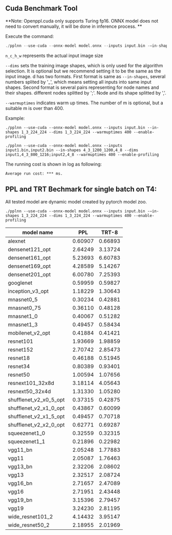 ## Cuda Benchmark Tool

**Note: Openppl.cuda only supports Turing fp16. ONNX model does not need to convert manually, it will be done in inference process. **

Execute the command:

```C++
./pplnn --use-cuda --onnx-model model.onnx --inputs input.bin -–in-shapes n_c_h_w [--dims d] [--warmuptimes m] --enable-profiling
```

`n_c_h_w` represents the actual input image size

`--dims` sets the training image shapes, which is only used for the algorithm selection. It is optional but we recommend setting it to be the same as the input image. d has two formats.
First format is same as `--in-shapes`, several numbers splited by '_', which means setting all inputs into same input shapes.
Second format is several pairs representing for node names and their shapes. different nodes splitted by ';'. Node and its shape splitted by ','.

`--warmuptimes` indicates warm up times. The number of m is optional, but a suitable m is over than 400.

Example:

```
./pplnn --use-cuda --onnx-model model.onnx --inputs input.bin --in-shapes 1_3_224_224 --dims 1_3_224_224 --warmuptimes 400 --enable-profiling

./pplnn --use-cuda --onnx-model model.onnx --inputs input1.bin,input2.bin --in-shapes 4_3_1200_1200,4_8 --dims input1,4_3_800_1216;input2,4_8 --warmuptimes 400 --enable-profiling
```

The running cost is shown in log as following:

```
Average run cost: *** ms.
```

## PPL and TRT Bechmark for single batch on T4:

All tested model are dynamic model created by pytorch model zoo.

```
./pplnn --use-cuda --onnx-model model.onnx --inputs input.bin -–in-shapes 1_3_224_224 --dims 1_3_224_224 --warmuptimes 400 --enable-profiling
```


| model name                     | PPL      | TRT-8    |
|--------------------------|----------|----------|
| alexnet                  | 0.60907  | 0.66893  |
| densenet121_opt          | 2.64249  | 3.13724  |
| densenet161_opt          | 5.23693  | 6.60783  |
| densenet169_opt          | 4.28589  | 5.14267  |
| densenet201_opt          | 6.00780  | 7.25393  |
| googlenet                | 0.59959  | 0.59827  |
| inception_v3_opt         | 1.18229  | 1.30643  |
| mnasnet0_5               | 0.30234  | 0.42881  |
| mnasnet0_75              | 0.36110  | 0.48128  |
| mnasnet1_0               | 0.40067  | 0.51282  |
| mnasnet1_3               | 0.49457  | 0.58434  |
| mobilenet_v2_opt         | 0.41884  | 0.41421  |
| resnet101                | 1.93669  | 1.98859  |
| resnet152                | 2.70742  | 2.85473  |
| resnet18                 | 0.46188  | 0.51945  |
| resnet34                 | 0.80389  | 0.93401  |
| resnet50                 | 1.00594  | 1.07656  |
| resnext101_32x8d         | 3.18114  | 4.05643  |
| resnext50_32x4d          | 1.31330  | 1.05280  |
| shufflenet_v2_x0_5_opt   | 0.37315  | 0.42875  |
| shufflenet_v2_x1_0_opt   | 0.43867  | 0.60099  |
| shufflenet_v2_x1_5_opt   | 0.49457  | 0.70718  |
| shufflenet_v2_x2_0_opt   | 0.62771  | 0.69287  |
| squeezenet1_0            | 0.32559  | 0.32315  |
| squeezenet1_1            | 0.21896  | 0.22982  |
| vgg11_bn                 | 2.05248  | 1.77883  |
| vgg11                    | 2.05087  | 1.76463  |
| vgg13_bn                 | 2.32206  | 2.08602  |
| vgg13                    | 2.32517  | 2.08724  |
| vgg16_bn                 | 2.71657  | 2.47089  |
| vgg16                    | 2.71951  | 2.43448  |
| vgg19_bn                 | 3.15396  | 2.79457  |
| vgg19                    | 3.24230  | 2.81195  |
| wide_resnet101_2         | 4.14432  | 3.95147  |
| wide_resnet50_2          | 2.18955  | 2.01969  |
